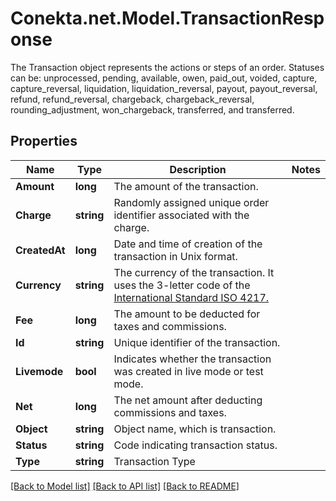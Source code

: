# Conekta.net.Model.TransactionResponse
The Transaction object represents the actions or steps of an order. Statuses can be: unprocessed, pending, available, owen, paid_out, voided, capture, capture_reversal, liquidation, liquidation_reversal, payout, payout_reversal, refund, refund_reversal, chargeback, chargeback_reversal, rounding_adjustment, won_chargeback, transferred, and transferred.

## Properties

Name | Type | Description | Notes
------------ | ------------- | ------------- | -------------
**Amount** | **long** | The amount of the transaction. | 
**Charge** | **string** | Randomly assigned unique order identifier associated with the charge. | 
**CreatedAt** | **long** | Date and time of creation of the transaction in Unix format. | 
**Currency** | **string** | The currency of the transaction. It uses the 3-letter code of the [International Standard ISO 4217.](https://es.wikipedia.org/wiki/ISO_4217) | 
**Fee** | **long** | The amount to be deducted for taxes and commissions. | 
**Id** | **string** | Unique identifier of the transaction. | 
**Livemode** | **bool** | Indicates whether the transaction was created in live mode or test mode. | 
**Net** | **long** | The net amount after deducting commissions and taxes. | 
**Object** | **string** | Object name, which is transaction. | 
**Status** | **string** | Code indicating transaction status. | 
**Type** | **string** | Transaction Type | 

[[Back to Model list]](../README.md#documentation-for-models) [[Back to API list]](../README.md#documentation-for-api-endpoints) [[Back to README]](../README.md)

